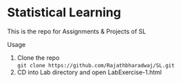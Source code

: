 # Statistical Learning

This is the repo for Assignments & Projects of SL

Usage
1. Clone the repo <br> `git clone https://github.com/Rajathbharadwaj/SL.git`
2. CD into Lab directory and open LabExercise-1.html
